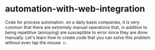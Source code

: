 # automation-with-web-integration
Code for process automation. on a daily basis companies, it is very common that there are extremely manual operations that, in addition to being repetitive (annoying) are susceptible to error since they are done manually. Let's learn how to create code that you can solve this problem without even tap the mouse ☺.
